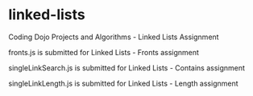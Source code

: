 # linked-lists
Coding Dojo Projects and Algorithms - Linked Lists Assignment

fronts.js is submitted for Linked Lists - Fronts assignment

singleLinkSearch.js is submitted for Linked Lists - Contains assignment

singleLinkLength.js is submitted for Linked Lists - Length assignment
